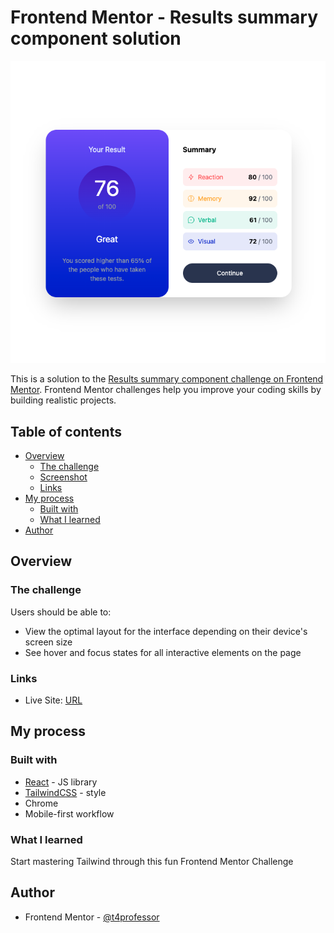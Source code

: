 # Frontend Mentor - Results summary component solution

![Desktop Screenshot](./public/desktop-screenshot.png)

This is a solution to the [Results summary component challenge on Frontend Mentor](https://www.frontendmentor.io/challenges/results-summary-component-CE_K6s0maV). Frontend Mentor challenges help you improve your coding skills by building realistic projects.

## Table of contents

- [Overview](#overview)
  - [The challenge](#the-challenge)
  - [Screenshot](#screenshot)
  - [Links](#links)
- [My process](#my-process)
  - [Built with](#built-with)
  - [What I learned](#what-i-learned)
- [Author](#author)

## Overview

### The challenge

Users should be able to:

- View the optimal layout for the interface depending on their device's screen size
- See hover and focus states for all interactive elements on the page

### Links

- Live Site: [URL](https://t4professor-results-summary-component.netlify.app/)

## My process

### Built with

- [React](https://reactjs.org/) - JS library
- [TailwindCSS](https://tailwindcss.com/) - style
- Chrome
- Mobile-first workflow

### What I learned

Start mastering Tailwind through this fun Frontend Mentor Challenge

## Author

- Frontend Mentor - [@t4professor](https://www.frontendmentor.io/profile/t4professor)
